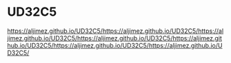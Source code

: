 # UD32C5

https://aljimez.github.io/UD32C5/https://aljimez.github.io/UD32C5/https://aljimez.github.io/UD32C5/https://aljimez.github.io/UD32C5/https://aljimez.github.io/UD32C5/https://aljimez.github.io/UD32C5/https://aljimez.github.io/UD32C5/
